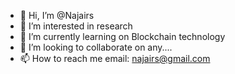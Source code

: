 - 👋 Hi, I’m @Najairs
- 👀 I’m interested in research 
- 🌱 I’m currently learning on Blockchain technology 
- 💞️ I’m looking to collaborate on any....
- 📫 How to reach me email: najairs@gmail.com

<!---
Najairs/Najairs is a ✨ special ✨ repository because its `README.md` (this file) appears on your GitHub profile.
You can click the Preview link to take a look at your changes.
--->
